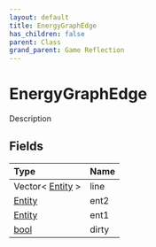 ```yaml
---
layout: default
title: EnergyGraphEdge
has_children: false
parent: Class
grand_parent: Game Reflection
---
```

# EnergyGraphEdge
Description 

## Fields

| Type | Name |
|:----------|:--------------|
| Vector< [Entity](/riftbreaker-wiki/docs/game-reflection/classes/entity/) > | line |
| [Entity](/riftbreaker-wiki/docs/game-reflection/classes/entity/) | ent2 |
| [Entity](/riftbreaker-wiki/docs/game-reflection/classes/entity/) | ent1 |
| [bool](/riftbreaker-wiki/docs/game-reflection/components/bool/) | dirty |

